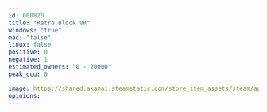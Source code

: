 ```yaml
---
id: 660820
title: "Retro Block VR"
windows: "true"
mac: "false"
linux: false
positive: 0
negative: 1
estimated_owners: "0 - 20000"
peak_ccu: 0

image: https://shared.akamai.steamstatic.com/store_item_assets/steam/apps/660820/header.jpg?t=1499744645
opinions:
---
```

